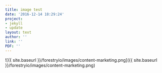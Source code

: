 ```yaml
---
title: image test
date: '2016-12-14 18:29:24'
project:
- jekyll
- update
layout: text
author: ''
link: ''
PDF: ''
---
```

![{{ site.baseurl }}/forestryio/images/content-marketing.png]({{ site.baseurl }}/forestryio/images/content-marketing.png)